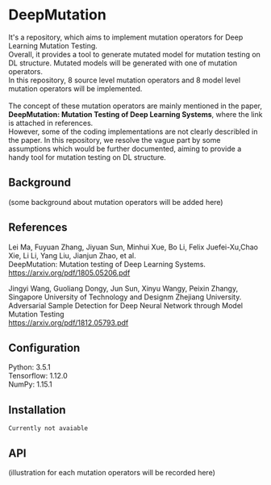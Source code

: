 # DeepMutation

It's a repository, which aims to implement mutation operators for Deep Learning Mutation Testing. <br/>
Overall, it provides a tool to generate mutated model for mutation testing on DL structure. Mutated models will be generated with one of mutation operators. <br/> 
In this repository, 8 source level mutation operators and 8 model level mutation operators will be implemented. <br/>
<br/>
The concept of these mutation operators are mainly mentioned in the paper, <b>DeepMutation: Mutation Testing of Deep Learning Systems</b>, where the link is attached in references. <br/>
However, some of the coding implementations are not clearly describled in the paper. In this repository, we resolve the vague part by some assumptions which would be further documented, aiming to provide a handy tool for mutation testing on DL structure.  <br/>

Background
----------------
  (some background about mutation operators will be added here)
  
References
----------------
  Lei Ma, Fuyuan Zhang, Jiyuan Sun, Minhui Xue, Bo Li, Felix Juefei-Xu,Chao Xie, Li Li, Yang Liu, Jianjun Zhao, et al. <br/>
  DeepMutation:  Mutation testing of Deep Learning Systems. <br/>
  https://arxiv.org/pdf/1805.05206.pdf <br/>

  Jingyi Wang, Guoliang Dongy, Jun Sun, Xinyu Wangy, Peixin Zhangy, Singapore University of Technology and Designm Zhejiang University.<br/> 
  Adversarial Sample Detection for Deep Neural Network through Model Mutation Testing <br/>
  https://arxiv.org/pdf/1812.05793.pdf <br/>
 
 
Configuration
----------------
  Python: 3.5.1 <br/>
  Tensorflow: 1.12.0 <br/>
  NumPy: 1.15.1 <br/>


Installation
------------

    Currently not avaiable
    
    
API
----------------
  (illustration for each mutation operators will be recorded here)
